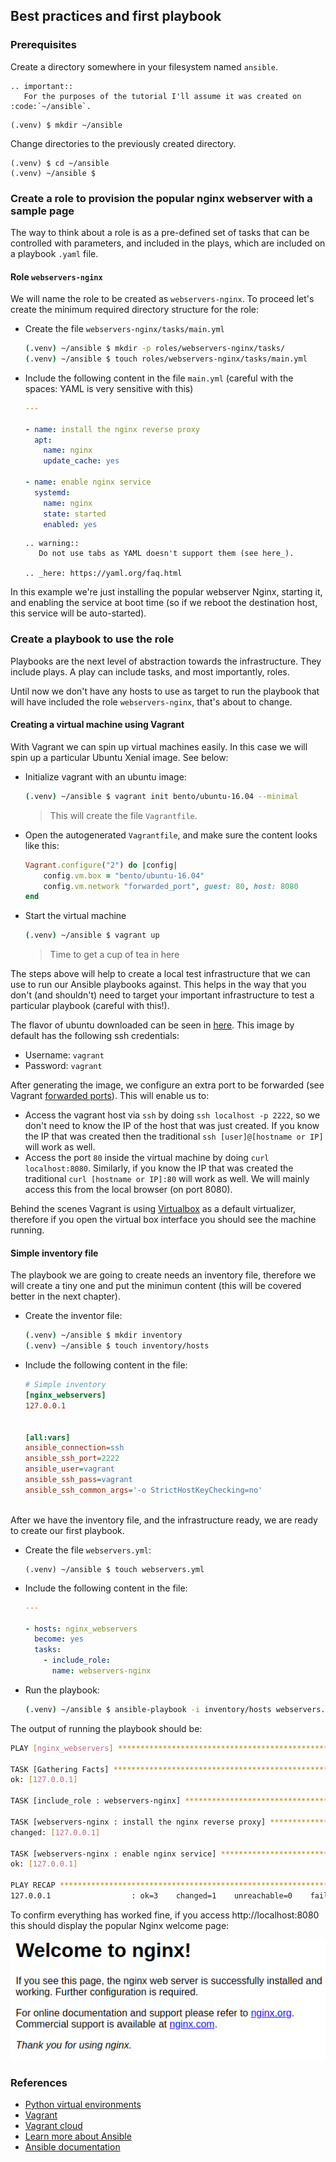 ## Best practices and first playbook

### Prerequisites

Create a directory somewhere in your filesystem named `ansible`. 

```eval_rst
.. important:: 
   For the purposes of the tutorial I'll assume it was created on :code:`~/ansible`.
```

```
(.venv) $ mkdir ~/ansible
```

Change directories to the previously created directory.
```
(.venv) $ cd ~/ansible
(.venv) ~/ansible $
```

### Create a role to provision the popular nginx webserver with a sample page

The way to think about a role is as a pre-defined set of tasks that can be controlled with parameters, and included in the plays, which are included on a playbook `.yaml` file.

#### Role `webservers-nginx`

We will name the role to be created as `webservers-nginx`. To proceed let's create the minimum required directory structure for the role:

* Create the file `webservers-nginx/tasks/main.yml`
    ```bash
    (.venv) ~/ansible $ mkdir -p roles/webservers-nginx/tasks/
    (.venv) ~/ansible $ touch roles/webservers-nginx/tasks/main.yml
    ```
* Include the following content in the file `main.yml` (careful with the spaces: YAML is very sensitive with this)
    ```yaml
    ---

    - name: install the nginx reverse proxy
      apt:
        name: nginx
        update_cache: yes

    - name: enable nginx service
      systemd:
        name: nginx
        state: started
        enabled: yes
    ```
    ```eval_rst
    .. warning::
       Do not use tabs as YAML doesn't support them (see here_).
    
    .. _here: https://yaml.org/faq.html

    ```
In this example we're just installing the popular webserver Nginx, starting it, and enabling the service at boot time (so if we reboot the destination host, this service will be auto-started).

### Create a playbook to use the role

Playbooks are the next level of abstraction towards the infrastructure. They include plays. A play can include tasks, and most importantly, roles.

Until now we don't have any hosts to use as target to run the playbook that will have included the role `webservers-nginx`, that's about to change.

#### Creating a virtual machine using Vagrant

With Vagrant we can spin up virtual machines easily. In this case we will spin up a particular Ubuntu Xenial image. See below:

* Initialize vagrant with an ubuntu image:
    ```bash
    (.venv) ~/ansible $ vagrant init bento/ubuntu-16.04 --minimal
    ```
    > This will create the file `Vagrantfile`.
* Open the autogenerated `Vagrantfile`, and make sure the content looks like this:
    ```ruby
    Vagrant.configure("2") do |config|
        config.vm.box = "bento/ubuntu-16.04"
        config.vm.network "forwarded_port", guest: 80, host: 8080
    end
    ```
* Start the virtual machine
    ```bash
    (.venv) ~/ansible $ vagrant up
    ```
    > Time to get a cup of tea in here 
 
The steps above will help to create a local test infrastructure that we can use to run our Ansible playbooks against. This helps in the way that you don't (and shouldn't) need to target your important infrastructure to test a particular playbook (careful with this!).

The flavor of ubuntu downloaded can be seen in [here](https://app.vagrantup.com/bento/boxes/ubuntu-16.04). This image by default has the following ssh credentials:
* Username: `vagrant`
* Password: `vagrant`

After generating the image, we configure an extra port to be forwarded (see Vagrant [forwarded ports](https://www.vagrantup.com/docs/networking/forwarded_ports.html)). This will enable us to:
* Access the vagrant host via `ssh` by doing `ssh localhost -p 2222`, so we don't need to know the IP of the host that was just created. If you know the IP that was created then the traditional `ssh [user]@[hostname or IP]` will work as well. 
* Access the port `80` inside the virtual machine by doing `curl localhost:8080`. Similarly, if you know the IP that was created the traditional `curl [hostname or IP]:80` will work as well. We will mainly access this from the local browser (on port 8080).

Behind the scenes Vagrant is using [Virtualbox](https://www.virtualbox.org/wiki/VirtualBox) as a default virtualizer, therefore if you open the virtual box interface you should see the machine running.


#### Simple inventory file

The playbook we are going to create needs an inventory file, therefore we will create a tiny one and put the minimun content (this will be covered better in the next chapter).

* Create the inventor file:
    ```bash
    (.venv) ~/ansible $ mkdir inventory
    (.venv) ~/ansible $ touch inventory/hosts
    ```
* Include the following content in the file:
    ```ini
    # Simple inventory
    [nginx_webservers]
    127.0.0.1


    [all:vars]
    ansible_connection=ssh
    ansible_ssh_port=2222
    ansible_user=vagrant
    ansible_ssh_pass=vagrant
    ansible_ssh_common_args='-o StrictHostKeyChecking=no'
    ```

<br/>
After we have the inventory file, and the infrastructure ready, we are ready to create our first playbook.

* Create the file `webservers.yml`:
    ```
    (.venv) ~/ansible $ touch webservers.yml
    ```
* Include the following content in the file:
    ```yaml
    ---
        
    - hosts: nginx_webservers
      become: yes
      tasks:
        - include_role:
          name: webservers-nginx    
    ```
* Run the playbook:
    ```bash
    (.venv) ~/ansible $ ansible-playbook -i inventory/hosts webservers.yml
    ```

The output of running the playbook should be:
```bash
PLAY [nginx_webservers] **************************************************************************************************************************************************************************************************************

TASK [Gathering Facts] ***************************************************************************************************************************************************************************************************************
ok: [127.0.0.1]

TASK [include_role : webservers-nginx] ***********************************************************************************************************************************************************************************************

TASK [webservers-nginx : install the nginx reverse proxy] ****************************************************************************************************************************************************************************
changed: [127.0.0.1]

TASK [webservers-nginx : enable nginx service] ***************************************************************************************************************************************************************************************
ok: [127.0.0.1]

PLAY RECAP ***************************************************************************************************************************************************************************************************************************
127.0.0.1                  : ok=3    changed=1    unreachable=0    failed=0   
```

To confirm everything has worked fine, if you access http://localhost:8080 this should display the popular Nginx welcome page:

![Nginx welcome page](img/2_1_nginx.png)



### References
- [Python virtual environments](https://docs.python-guide.org/dev/virtualenvs/)
- [Vagrant](https://www.vagrantup.com/)
- [Vagrant cloud](https://app.vagrantup.com/boxes/search)
- [Learn more about Ansible](https://www.ansible.com/how-ansible-works/)
- [Ansible documentation](http://docs.ansible.com/)
